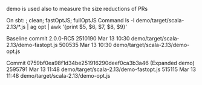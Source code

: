 demo is used also to measure the size reductions of PRs

On sbt:
; clean; fastOptJS; fullOptJS
Command
ls -l demo/target/scala-2.13/*.js | ag opt | awk '{print $5, $6, $7, $8, $9}'

Baseline commit 2.0.0-RC5
2510190 Mar 13 10:30 demo/target/scala-2.13/demo-fastopt.js
500535 Mar 13 10:30 demo/target/scala-2.13/demo-opt.js

Commit 0759bf0ea98f1d34be251916290deef0ca3b3a46 (Expanded demo)
2595791 Mar 13 11:48 demo/target/scala-2.13/demo-fastopt.js
515115 Mar 13 11:48 demo/target/scala-2.13/demo-opt.js

